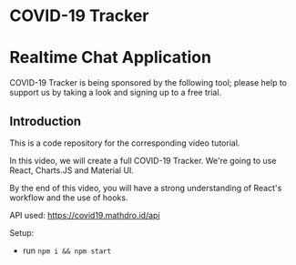 # COVID-19 Tracker

# Realtime Chat Application

COVID-19 Tracker is being sponsored by the following tool; please help to support us by taking a look and signing up to a free trial.



## Introduction
This is a code repository for the corresponding video tutorial. 

In this video, we will create a full COVID-19 Tracker. We're going to use React, Charts.JS and Material UI.

By the end of this video, you will have a strong understanding of React's workflow and the use of hooks.

API used: https://covid19.mathdro.id/api

Setup:
- run ```npm i && npm start```
